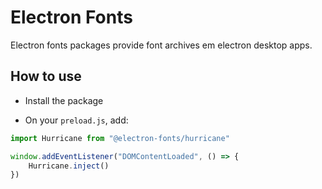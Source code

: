 # Electron Fonts

Electron fonts packages provide font archives em electron desktop apps.

## How to use

* Install the package

* On your `preload.js`, add:

```ts
import Hurricane from "@electron-fonts/hurricane"

window.addEventListener("DOMContentLoaded", () => {
    Hurricane.inject()
})
```